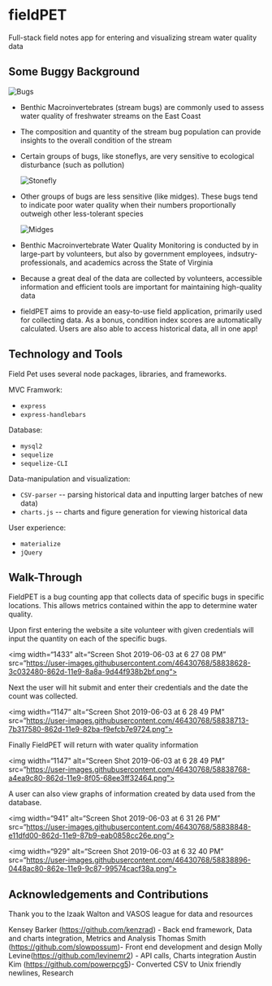 # fieldPET
Full-stack field notes app for entering and visualizing stream water quality data

##  Some Buggy Background

![Bugs](http://cmwaterqualityproject.weebly.com/uploads/2/9/9/3/29939569/2730991_orig.jpg)


* Benthic Macroinvertebrates (stream bugs) are commonly used to assess water quality of freshwater streams on the East Coast

* The composition and quantity of the stream bug population can provide insights to the overall condition of the stream

* Certain groups of bugs, like stoneflys, are very sensitive to ecological disturbance (such as pollution)


  ![Stonefly](https://images.fineartamerica.com/images/artworkimages/mediumlarge/1/stonefly-larva-nymph-plecoptera-perla-marginata-steinflue-urft-valley-art.jpg)

* Other groups of bugs are less sensitive (like midges). These bugs tend to indicate poor water quality when their numbers proportionally outweigh other less-tolerant species

  ![Midges](https://www.ohio-forum.com/wp-content/uploads/2018/08/Bloodworm.jpg)

* Benthic Macroinvertebrate Water Quality Monitoring is conducted by in large-part by volunteers, but also by  government employees, indsutry-professionals, and academics across the State of Virginia

* Because a great deal of the data are collected by volunteers, accessible information and efficient tools are important for maintaining high-quality data

* fieldPET aims to provide an easy-to-use field application, primarily used for collecting data. As a bonus, condition index scores are automatically calculated. Users are also able to access historical data, all in one app!


##  Technology and Tools

Field Pet uses several node packages, libraries, and frameworks.

MVC Framwork:
* `express` 
* `express-handlebars`

Database:
* `mysql2` 
* `sequelize`
* `sequelize-CLI`

Data-manipulation and visualization:
* `CSV-parser` -- parsing historical data and inputting larger batches of new data)
* `charts.js` -- charts and figure generation for viewing historical data

User experience:
* `materialize`
* `jQuery`


##  Walk-Through

FieldPET is a bug counting app that collects data of specific bugs in specific locations. This allows metrics contained within the app to determine water quality. 

Upon first entering the website a site volunteer with given credentials will input the quantity on each of the specific bugs.

<img width=“1433” alt=“Screen Shot 2019-06-03 at 6 27 08 PM” src=“https://user-images.githubusercontent.com/46430768/58838628-3c032480-862d-11e9-8a8a-9d44f938b2bf.png“>

Next the user will hit submit and enter their credentials and the date the count was collected. 

<img width=“1147” alt=“Screen Shot 2019-06-03 at 6 28 49 PM” src=“https://user-images.githubusercontent.com/46430768/58838713-7b317580-862d-11e9-82ba-f9efcb7e9724.png”>

Finally FieldPET will return with water quality information

<img width=“1147" alt=“Screen Shot 2019-06-03 at 6 28 49 PM” src=“https://user-images.githubusercontent.com/46430768/58838768-a4ea9c80-862d-11e9-8f05-68ee3ff32464.png”>

A user can also view graphs of information created by data used from the database. 

<img width=“941” alt=“Screen Shot 2019-06-03 at 6 31 26 PM” src=“https://user-images.githubusercontent.com/46430768/58838848-e11dfd00-862d-11e9-87b9-eab0858cc26e.png”>

<img width=“929" alt=“Screen Shot 2019-06-03 at 6 32 40 PM” src=“https://user-images.githubusercontent.com/46430768/58838896-0448ac80-862e-11e9-9c87-99574cacf38a.png”>


## Acknowledgements and Contributions

Thank you to the Izaak Walton and VASOS league for data and resources

Kensey Barker (https://github.com/kenzrad) - Back end framework, Data and charts integration, Metrics and Analysis
Thomas Smith (https://github.com/slowpossum)- Front end development and design
Molly Levine(https://github.com/levinemr2) - API calls, Charts integration
Austin Kim (https://github.com/powerpcg5)- Converted CSV to Unix friendly newlines, Research
